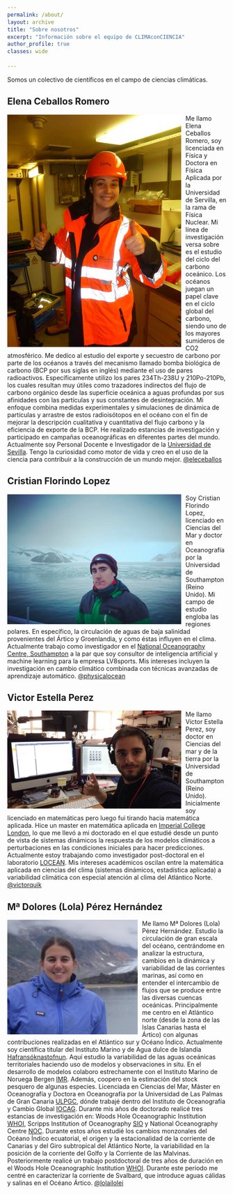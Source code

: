 ```yaml
---
permalink: /about/
layout: archive
title: "Sobre nosotros"
excerpt: "Información sobre el equipo de CLIMAconCIENCIA"
author_profile: true 
classes: wide

---
```


Somos un colectivo de científicos en el campo de ciencias climáticas. 



<h2>Elena Ceballos Romero</h2> 

<img src="/assets/images/Elena_adult.jpg"
     alt="Elena"
     width="400"
     style="float: left; margin-right: 10px;" />

Me llamo Elena Ceballos Romero, soy licenciada en Física y Doctora en Física Aplicada por la Universidad de Servilla, en la rama de Física Nuclear. Mi línea de investigación versa sobre es el estudio del ciclo del carbono oceánico. Los océanos juegan un papel clave en el ciclo global del carbono, siendo uno de los mayores sumideros de CO2 atmosférico. Me dedico al estudio del exporte y secuestro de carbono por parte de los océanos a través del mecanismo llamado bomba biológica de carbono (BCP por sus siglas en inglés) mediante el uso de pares radioactivos. Específicamente utilizo los pares 234Th-238U y 210Po-210Pb, los cuales resultan muy útiles como trazadores indirectos del flujo de carbono orgánico desde las superficie oceánica a aguas profundas por sus afinidades con las partículas y sus constantes de desintegración. Mi enfoque combina medidas experimentales y simulaciones de dinámica de partículas y arrastre de estos radioisótopos en el océano con el fin de mejorar la descripción cualitativa y cuantitativa del flujo carbono y la eficiencia de exporte de la BCP. He realizado estancias de investigación y participado en campañas oceanográficas en diferentes partes del mundo. Actualmente soy Personal Docente e Investigador de la [Universidad de Sevilla](http://www.us.es/). Tengo la curiosidad como motor de vida y creo en el uso de la ciencia para contribuir a la construcción de un mundo mejor. [@eleceballos](https://twitter.com/eleceballos)


<h2>Cristian Florindo Lopez</h2> 

<img src="/assets/images/Cristian.png"
     alt="Cristian Florindo Lopez"
     width="400"
     style="float: left; margin-right: 10px;" />
     
Soy Cristian Florindo Lopez, licenciado en Ciencias del Mar y doctor en Oceanografía por la Universidad de Southampton (Reino Unido). Mi campo de estudio engloba las regiones polares. En específico, la circulación de aguas de baja salinidad provenientes del Ártico y Groenlandia, y como éstas influyen en el clima. Actualmente trabajo como investigador en el [National Oceanography Centre, Southampton](https://www.noc.ac.uk) a la par que soy consultor de inteligencia artificial y machine learning para la empresa LV8sports. Mis intereses incluyen la investigación en cambio climático combinada con técnicas avanzadas de aprendizaje automático.  [@physicalocean](https://twitter.com/physicalocean)



<h2>Victor Estella Perez</h2> 

<img src="/assets/images/Victor.jpg"
     alt="Victor Estella Perez"
     width="400"
     style="float: left; margin-right: 10px;" />

Me llamo Victor Estella Perez, soy doctor en Ciencias del mar y de la tierra por la Universidad de Southampton (Reino Unido). Inicialmente soy licenciado en matemáticas pero luego fui tirando hacia matemática aplicada. Hice un master en matemática aplicada en [Imperial College London](https://www.imperial.ac.uk/), lo que me llevó a mi doctorado en el que estudié desde un punto de vista de sistemas dinámicos la respuesta de los modelos climáticos a perturbaciones en las condiciones iniciales para hacer predicciones. Actualmente estoy trabajando como investigador post-doctoral en el laboratorio [LOCEAN](https://www.locean-ipsl.upmc.fr/). Mis intereses académicos oscilan entre la matemática aplicada en ciencias del clima (sistemas dinámicos, estadística aplicada) a variabilidad climática con especial atención al clima del Atlántico Norte. [@victorquik](https://twitter.com/victorquik)


<h2>Mª Dolores (Lola) Pérez Hernández</h2> 

<img src="/assets/images/Lola.jpg"
     alt="Mª Dolores (Lola) Pérez Hernández"
     width="300"
     style="float: left; margin-right: 10px;" />

Me llamo Mª Dolores (Lola) Pérez Hernández. Estudio la circulación de gran escala del océano,
centrándome en analizar la estructura, cambios en la dinámica y variabilidad de las corrientes
marinas, así como en entender el intercambio de flujos que se produce entre las diversas
cuencas oceánicas. Principalmente me centro en el Atlántico norte (desde la zona de las Islas
Canarias hasta el Ártico) con algunas contribuciones realizadas en el Atlántico sur y Océano
Índico.
Actualmente soy científica titular del Instituto Marino y de Agua dulce de Islandia
[Hafransóknastofnun](https://www.hafogvatn.is/). Aquí estudio la variabilidad de las aguas oceánicas territoriales haciendo
uso de modelos y observaciones in situ. En el desarrollo de modelos colaboro estrechamente
con el Instituto Marino de Noruega Bergen [IMR](https://www.imr.no/en/hi). Además, coopero en la estimación del stock
pesquero de algunas especies.
Licenciada en Ciencias del Mar, Máster en Oceanografía y Doctora en Oceanografía por la
Universidad de Las Palmas de Gran Canaria [ULPGC](https://www.ulpgc.es/), dónde trabajé dentro del Instituto de
Oceanografía y Cambio Global [IOCAG](http://iocag.ulpgc.es/). Durante mis años de doctorado realicé tres estancias
de investigación en: Woods Hole Oceanographic Institution [WHOI](https://www.whoi.edu/), Scripps Institution of
Oceanography [SIO](https://scripps.ucsd.edu/) y National Oceanography Centre [NOC](https://noc.ac.uk/). Durante estos años estudié los cambios monzonales del Océano Índico ecuatorial, el origen y la estacionalidad de la corriente
de Canarias y del Giro subtropical del Atlántico Norte, la variabilidad en la posición de la
corriente del Golfo y la Corriente de las Malvinas.
Posteriormente realicé un trabajo postdoctoral de tres años de duración en el Woods Hole
Oceanographic Institution [WHOI](https://www.whoi.edu/). Durante este periodo me centré en caracterizar la corriente
de Svalbard, que introduce aguas cálidas y salinas en el Océano Ártico. [@lolailolei](https://twitter.com/lolailolei)


